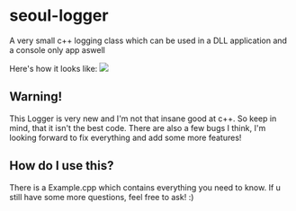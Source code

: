 # seoul-logger

<p> A very small c++ logging class which can be used in a DLL application and a console only app aswell</p>
Here's how it looks like:
<img src="https://github.com/seoulxss/seoul-logger/assets/91141907/e265b53c-1f29-416c-9142-7c8c94c25662">

<h2> Warning! </h2>
 This Logger is very new and I'm not that insane good at c++. So keep in mind, that it isn't the best code.
 There are also a few bugs I think, I'm looking forward to fix everything and add some more features!

<h2> How do I use this? </h2>
There is a Example.cpp which contains everything you need to know. If u still have some more questions, feel free to ask! :)


